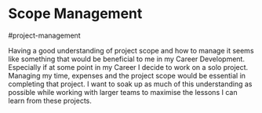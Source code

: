 # Scope Management

#project-management

Having a good understanding of project scope and how to manage it seems like something that would be beneficial to me in my Career Development. Especially if at some point in my Career I decide to work on a solo project. Managing my time, expenses and the project scope would be essential in completing that project. I want to soak up as much of this understanding as possible while working with larger teams to maximise the lessons I can learn from these projects.
